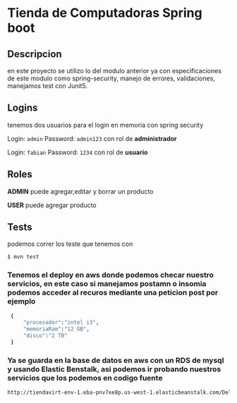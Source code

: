 # **Tienda de Computadoras Spring boot**

## Descripcion
en este proyecto se utilizo lo del modulo anterior
ya con especificaciones de este modulo como spring-security,
manejo de errores, validaciones, manejamos test con Junit5.

## Logins

tenemos dos usuarios para el login en memoria con spring security

Login: ```admin``` Password: ```admin123``` con rol de **administrador**

Login: ```fabian``` Password: ```1234``` con rol de **usuario**

## Roles

**ADMIN** puede agregar,editar y borrar un producto

**USER** puede agregar producto

## Tests
podemos correr los teste que tenemos con
```sh
$ mvn test
```

### Tenemos el deploy en aws donde podemos checar nuestro servicios, en este caso si manejamos postamn o insomia podemos acceder al recuros mediante una peticion post por ejemplo
```sh
 {
     "procesador":"intel i3",
     "memoriaRam":"12 GB",
     "disco":"2 TB"
 }
```
### Ya se guarda en la base de datos en aws con un RDS de mysql y usando Elastic Benstalk, asi podemos ir probando nuestros servicios que los podemos en codigo fuente
```sh
http://tiendavirt-env-1.eba-pnv7xe8p.us-west-1.elasticbeanstalk.com/Dell
```
